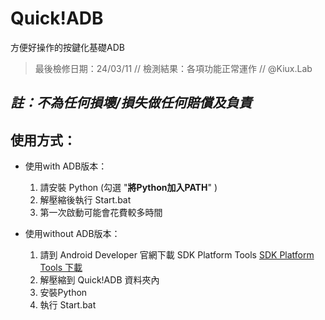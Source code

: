 # Quick!ADB
方便好操作的按鍵化基礎ADB

> 最後檢修日期：24/03/11 // 檢測結果：各項功能正常運作 // @Kiux.Lab

## _**註：不為任何損壞/損失做任何賠償及負責**_


## 使用方式：
- 使用with ADB版本：
  1. 請安裝 Python (勾選 "**將Python加入PATH**" )
  2. 解壓縮後執行 Start.bat
  3. 第一次啟動可能會花費較多時間
  
- 使用without ADB版本：
  1. 請到 Android Developer 官網下載 SDK Platform Tools
  [SDK Platform Tools 下載](https://developer.android.com/tools/releases/platform-tools?hl=zh-tw)
  3. 解壓縮到 Quick!ADB 資料夾內
  4. 安裝Python
  5. 執行 Start.bat
